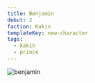 ```yaml
---
title: Benjamin
debut: 2
faction: Kakin
templateKey: new-character
tags:
  - kakin
  - prince
---
```


![benjamin](/img/benjamin.png)
